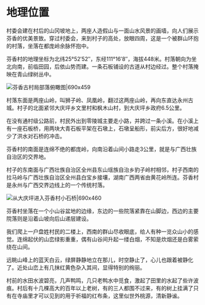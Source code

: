 #  地理位置

村委会建在村后的山冈坡地上，两座人造假山与一面山水风景的画墙，向人们展示芬香的优美景致。穿过村委会，来到村子的高处，放眼四周，这是一个被群山环抱的村落，坐落在都庞岭余脉怀抱中。

芬香村的地理坐标为北纬25°52′52″，东经111°16′8″，海拔448米。村落朝向为坐北向南，前临田园，后依山势而建。一条石板铺设的古道从村边经过。整个村落掩映在青山绿树丛中。

![芬香古村局部落俯瞰图|690x459](https://cdn.usreio.com/discourse-uploads/original/1X/80581fc15f33c64d6df55fe0b51845a348ee6c21.jpeg ':size=690')


村落东面是两座山岭，叫狮子岭、凤凰岭，翻过这两座山岭，再向东直达永州古城。村子的北面紧邻大庆坪乡文里村和枫木山村，到大庆坪乡政府6.5公里。

在没有通村级公路前，村民外出到零陵城主要走小路，并跨过一条小溪。在小溪上有一座石板桥，用两块大青石板平架在石墩上，石墩呈船形，前尖后方，很好地减少了洪水对石桥的冲击。

芬香村的南面是连绵不绝的都庞岭，向南沿着山间小路走3公里，就是与广西壮族自治区的交界地。

村子的东南面与广西壮族自治区全州县东山瑶族自治乡豹子岭村相邻，村子西南的拉马岭与广西壮族自治区全州县白宝乡接壤，湖南广西两省由黄花岭所连。芬香村是永州与广西交界边线上的一个传统村落。

![从大庆坪进入芬香村小石桥|690x460](https://cdn.usreio.com/discourse-uploads/original/1X/cc5c984ee13e6725d84d1e9c679014dc660c5d16.jpeg ':size=690')


芬香村坐落在一个小山谷盆地的边缘，东边的一些院落紧靠在山脚边，西边的主要院落则是沿着山坡向后山递层建设。

我们爬上一户盘姓村民的二楼上，西南的群山尽收眼底，给人有种一览众山小的感觉。连绵起伏的山峦绿影重重，偶有山谷间升起一缕白烟，不知是炊烟还是白雾萦绕在山间。

远眺山峰上的蓝天白云，绿屏静静地立在那儿，时空静止了，心儿也跟着被静化了。近处山峦上有几抹红黄色杂入其间，显得特别的绚丽。

村前的水田水波碧亮，几声鸭鸣，几只老鸭水中觅食，激起了田里的水起了些许波痕。村后有十几棵高大的百年以上老树，有的三人都围不过来，有的树上挂满了只有在寺庙里才可以见到的用于祈福的红布条，这里似世外桃源，清新静谧。